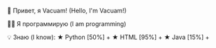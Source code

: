 👋 Привет, я Vacuam!
(Hello, I'm Vacuam!)

👨‍💻 Я программирую
(I am programming)

💡 Знаю (I know):
   ★ Python [50%] +
   ★ HTML [95%] +
   ★ Java [15%] +
